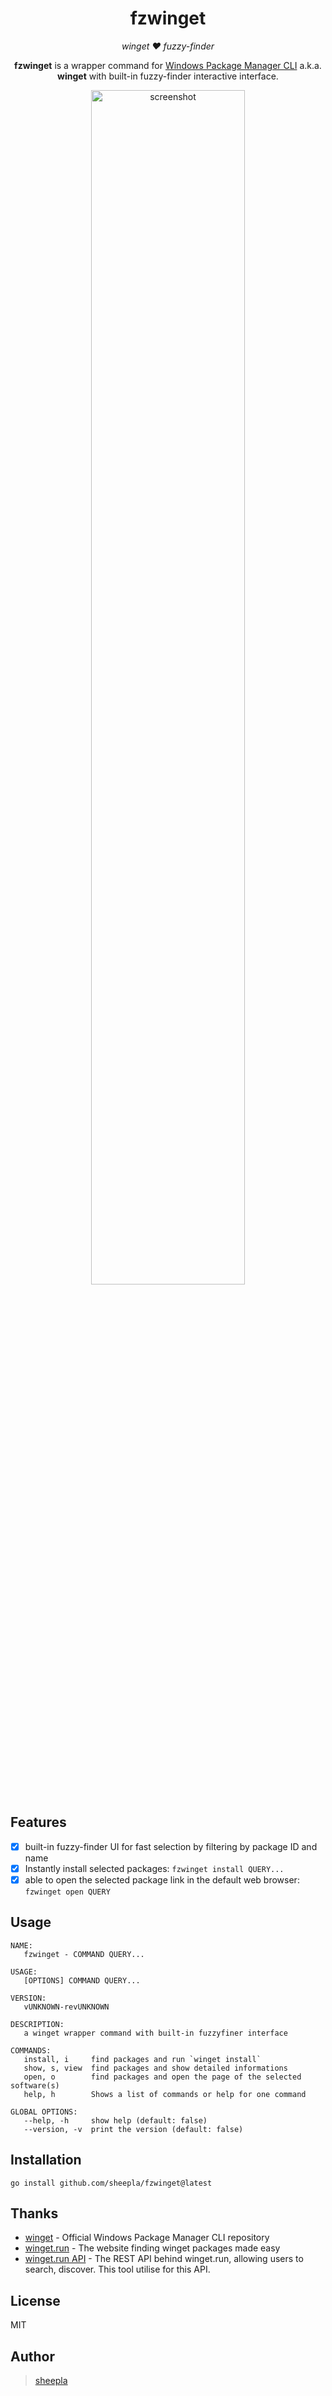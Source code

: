<div align="center">

# fzwinget

</div>

<div align="center">

*winget ❤ fuzzy-finder*

**fzwinget** is a wrapper command for [Windows Package Manager CLI](microsoft/winget-cli) a.k.a. **winget** with built-in fuzzy-finder interactive interface.

</div>

<div align="center">
    <img src="https://repository-images.githubusercontent.com/594500449/fadbdca9-f764-437c-ae91-bb417cfb6d07" alt="screenshot" width=70%>
</div>


## Features

- [x] built-in fuzzy-finder UI for fast selection by filtering by package ID and name
- [x] Instantly install selected packages: `fzwinget install QUERY...`
- [x] able to open the selected package link in the default web browser: `fzwinget open QUERY`

## Usage

```
NAME:
   fzwinget - COMMAND QUERY...

USAGE:
   [OPTIONS] COMMAND QUERY...

VERSION:
   vUNKNOWN-revUNKNOWN

DESCRIPTION:
   a winget wrapper command with built-in fuzzyfiner interface

COMMANDS:
   install, i     find packages and run `winget install`
   show, s, view  find packages and show detailed informations
   open, o        find packages and open the page of the selected software(s)
   help, h        Shows a list of commands or help for one command

GLOBAL OPTIONS:
   --help, -h     show help (default: false)
   --version, -v  print the version (default: false)
```

## Installation

```
go install github.com/sheepla/fzwinget@latest
```

## Thanks

- [winget](https://github.com/microsoft/winget-cli) - Official Windows Package Manager CLI repository
- [winget.run](https://winget.run/) - The website finding winget packages made easy
- [winget.run API](https://github.com/winget-run/api) - The REST API behind winget.run, allowing users to search, discover. This tool utilise for this API.

## License

MIT

## Author

> [sheepla](https://github.com/sheepla/)


